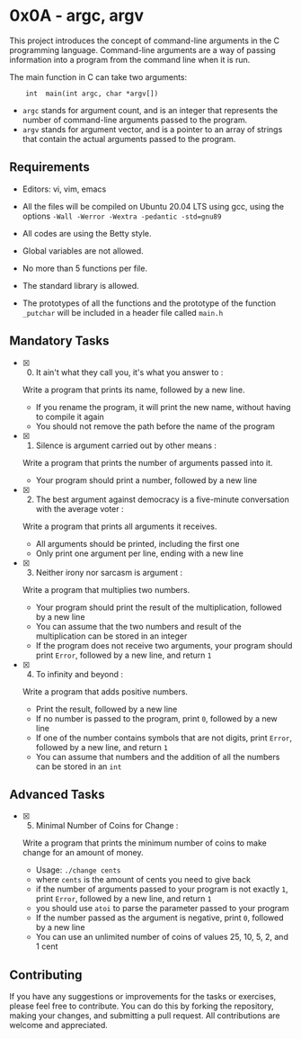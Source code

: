 # 0x0A - argc, argv

This project introduces the concept of command-line arguments in the C programming language. Command-line arguments are a way of passing information into a program from the command line when it is run.

The main function in C can take two arguments:

		int  main(int argc, char *argv[])		

- `argc` stands for argument count, and is an integer that represents the number of command-line arguments passed to the program.
-  `argv` stands for argument vector, and is a pointer to an array of strings that contain the actual arguments passed to the program.

## Requirements

-   Editors: vi, vim, emacs
    
-   All the files will be compiled on Ubuntu 20.04 LTS using gcc, using the options  `-Wall -Werror -Wextra -pedantic -std=gnu89`
    
-   All codes are using the Betty style.
    
-   Global variables are not allowed.
    
-   No more than 5 functions per file.
    
-   The standard library is allowed.

-   The prototypes of all the functions and the prototype of the function  `_putchar`  will be included in a header file called  `main.h`
    

## Mandatory Tasks

- [x] 0. It ain't what they call you, it's what you answer to : 

	Write a program that prints its name, followed by a new line.

	-   If you rename the program, it will print the new name, without having to compile it again
	-   You should not remove the path before the name of the program

- [x] 1. Silence is argument carried out by other means : 

	Write a program that prints the number of arguments passed into it.

	-   Your program should print a number, followed by a new line

- [x] 2. The best argument against democracy is a five-minute conversation with the average voter : 

	Write a program that prints all arguments it receives.

	-   All arguments should be printed, including the first one
	-   Only print one argument per line, ending with a new line

- [x] 3. Neither irony nor sarcasm is argument : 

	Write a program that multiplies two numbers.

	-   Your program should print the result of the multiplication, followed by a new line
	-   You can assume that the two numbers and result of the multiplication can be stored in an integer
	-   If the program does not receive two arguments, your program should print  `Error`, followed by a new line, and return  `1`
	
- [x] 4. To infinity and beyond :

	Write a program that adds positive numbers.

	-   Print the result, followed by a new line
	-   If no number is passed to the program, print  `0`, followed by a new line
	-   If one of the number contains symbols that are not digits, print  `Error`, followed by a new line, and return  `1`
	-   You can assume that numbers and the addition of all the numbers can be stored in an  `int`

## Advanced Tasks

- [x] 5. Minimal Number of Coins for Change : 

	Write a program that prints the minimum number of coins to make change for an amount of money.

	- Usage:  `./change cents`
	-   where  `cents`  is the amount of cents you need to give back
	-   if the number of arguments passed to your program is not exactly  `1`, print  `Error`, followed by a new line, and return  `1`
	-   you should use  `atoi`  to parse the parameter passed to your program
	-   If the number passed as the argument is negative, print  `0`, followed by a new line
	-   You can use an unlimited number of coins of values 25, 10, 5, 2, and 1 cent


## Contributing

If you have any suggestions or improvements for the tasks or exercises, please feel free to contribute. You can do this by forking the repository, making your changes, and submitting a pull request. All contributions are welcome and appreciated.
